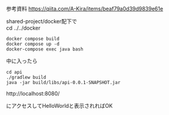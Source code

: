 参考資料
https://qiita.com/A-Kira/items/beaf79a0d39d9839e61e

shared-project/docker配下で  
cd ../../docker

```
docker compose build
docker compose up -d
docker-compose exec java bash

```

中に入ったら

```
cd api
./gradlew build
java -jar build/libs/api-0.0.1-SNAPSHOT.jar

```

http://localhost:8080/

にアクセスしてHelloWorldと表示されればOK